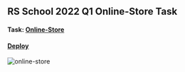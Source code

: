 
## RS School 2022 Q1 Online-Store Task
#### Task: [Online-Store](https://github.com/rolling-scopes-school/tasks/tree/master/tasks/online-store)
#### [Deploy](https://rolling-scopes-school.github.io/andre-sm-JSFE2022Q1/online-store/)

![online-store](https://user-images.githubusercontent.com/93344252/197214989-b6e3864f-9ad8-4327-bf8f-15fd3a8cca71.png)
